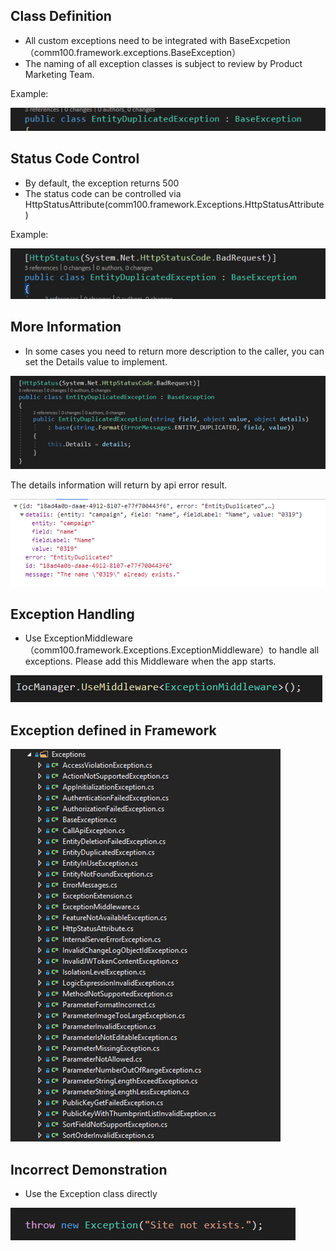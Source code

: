 ## Class Definition

- All custom exceptions need to be integrated with BaseExcpetion （comm100.framework.exceptions.BaseException）
- The naming of all exception classes is subject to review by Product Marketing Team. 

Example:

 ![image.png](/.attachments/image-bd78c476-48c8-410a-a4be-2cf3ab788dff.png)

## Status Code Control

- By default, the exception returns 500
- The status code can be controlled via HttpStatusAttribute(comm100.framework.Exceptions.HttpStatusAttribute)

Example:

 ![image.png](/.attachments/image-754ac1db-f911-4633-bd09-df6cb08a1d0f.png)

## More Information
- In some cases you need to return more description to the caller, you can set the Details value to implement.

 ![image.png](/.attachments/image-07a89b88-07ed-4a80-a7db-8dc6be9bbe82.png)

The details information will return by api error result.

 ![image.png](/.attachments/image-a89e8836-8427-4d72-a16c-a43e0a13de0a.png)

## Exception Handling
- Use ExceptionMiddleware（comm100.framework.Exceptions.ExceptionMiddleware）to handle all exceptions.  Please add this Middleware when the app starts.

 ![image.png](/.attachments/image-ac126908-c259-42ec-9f9e-77a861f4546d.png)

## Exception defined in Framework

 ![image.png](/.attachments/image-a266de31-7b0b-449a-86c2-957b09de8ec6.png)

## Incorrect Demonstration
- Use the Exception class directly

![image.png](/.attachments/image-261fe3f4-1d5f-4fc0-8220-02400fd238a9.png)
 
